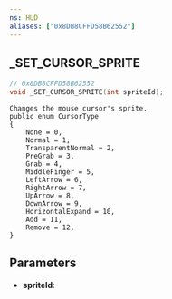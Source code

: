 ```yaml
---
ns: HUD
aliases: ["0x8DB8CFFD58B62552"]
---
```

## _SET_CURSOR_SPRITE

```c
// 0x8DB8CFFD58B62552
void _SET_CURSOR_SPRITE(int spriteId);
```

```
Changes the mouse cursor's sprite.   
public enum CursorType  
{  
    None = 0,  
    Normal = 1,  
    TransparentNormal = 2,  
    PreGrab = 3,  
    Grab = 4,  
    MiddleFinger = 5,  
    LeftArrow = 6,  
    RightArrow = 7,  
    UpArrow = 8,  
    DownArrow = 9,  
    HorizontalExpand = 10,  
    Add = 11,  
    Remove = 12,  
}  
```

## Parameters
* **spriteId**: 


